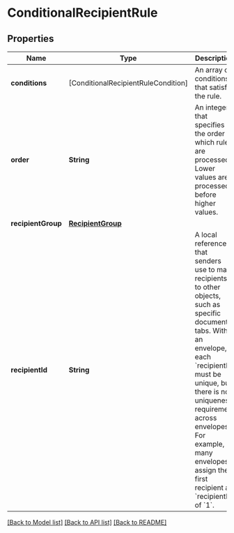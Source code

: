 # ConditionalRecipientRule

## Properties
Name | Type | Description | Notes
------------ | ------------- | ------------- | -------------
**conditions** | [ConditionalRecipientRuleCondition] | An array of conditions that satisfy the rule. | [optional] 
**order** | **String** | An integer that specifies the order in which rules are processed. Lower values are processed before higher values. | [optional] 
**recipientGroup** | [**RecipientGroup**](RecipientGroup.md) |  | [optional] 
**recipientId** | **String** | A local reference that senders use to map recipients to other objects, such as specific document tabs. Within an envelope, each &#x60;recipientId&#x60; must be unique, but there is no uniqueness requirement across envelopes. For example, many envelopes assign the first recipient a &#x60;recipientId&#x60; of &#x60;1&#x60;. | [optional] 

[[Back to Model list]](../README.md#documentation-for-models) [[Back to API list]](../README.md#documentation-for-api-endpoints) [[Back to README]](../README.md)


